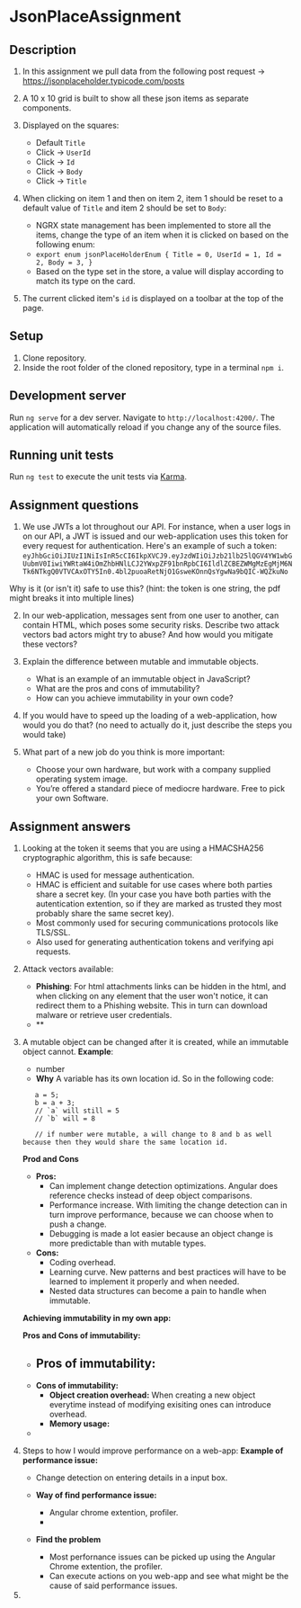 # JsonPlaceAssignment

## Description

1. In this assignment we pull data from the following post request -> https://jsonplaceholder.typicode.com/posts
2. A 10 x 10 grid is built to show all these json items as separate components.
3. Displayed on the squares:
    - Default `Title`
    - Click -> `UserId`
    - Click -> `Id`
    - Click -> `Body`
    - Click -> `Title`

4. When clicking on item 1 and then on item 2, item 1 should be reset to a default value of `Title` and item 2 should be set to `Body`:
    - NGRX state management has been implemented to store all the items, change the type of an item when it is clicked on based on the following enum:
    - `export enum jsonPlaceHolderEnum {
  Title = 0,
  UserId = 1,
  Id = 2,
  Body = 3,
 }`
    - Based on the type set in the store, a value will display according to match its type on the card.

5. The current clicked item's `id` is displayed on a toolbar at the top of the page.

## Setup

1. Clone repository.
2. Inside the root folder of the cloned repository, type in a terminal `npm i`.

## Development server

Run `ng serve` for a dev server. Navigate to `http://localhost:4200/`. The application will automatically reload if you change any of the source files.

## Running unit tests

Run `ng test` to execute the unit tests via [Karma](https://karma-runner.github.io).

## Assignment questions

1. We use JWTs a lot throughout our API. For instance, when a user logs in on our API, a JWT is issued and our web-application uses this token for every
   request for authentication. Here's an example of such a token:
   `eyJhbGciOiJIUzI1NiIsInR5cCI6IkpXVCJ9.eyJzdWIiOiJzb21lb25lQGV4YW1wbGUubmV0IiwiYWRtaW4iOmZhbHNlLCJ2YWxpZF91bnRpbCI6IldlZCBEZWMgMzEgMjM6N
Tk6NTkgQ0VTVCAxOTY5In0.4bl2puoaRetNjO1GsweKOnnQsYgwNa9bQIC-WQZkuNo`

Why is it (or isn't it) safe to use this? (hint: the token is one string, the pdf might breaks it into multiple lines)

2. In our web-application, messages sent from one user to another, can contain HTML, which poses some security risks. Describe two attack vectors
   bad actors might try to abuse? And how would you mitigate these vectors?

3. Explain the difference between mutable and immutable objects.
   - What is an example of an immutable object in JavaScript?
   - What are the pros and cons of immutability?
   - How can you achieve immutability in your own code?

4. If you would have to speed up the loading of a web-application, how would you do that? (no need to actually do it, just describe the steps you would
   take)
5. What part of a new job do you think is more important:
   - Choose your own hardware, but work with a company supplied operating system image.
   - You’re offered a standard piece of mediocre hardware. Free to pick your own Software.

## Assignment answers

1. Looking at the token it seems that you are using a HMACSHA256 cryptographic algorithm, this is safe because:
   - HMAC is used for message authentication.
   - HMAC is efficient and suitable for use cases where both parties share a secret key. (In your case you have both parties with the autentication extention, so if they are marked as trusted they most probably share the same secret key).
   - Most commonly used for securing communications protocols like TLS/SSL. 
   - Also used for generating authentication tokens and verifying api requests.

2. Attack vectors available:
   - **Phishing**: For html attachments links can be hidden in the html, and when clicking on any element that the user won't notice, it can redirect them to a Phishing website. This in turn can download malware or retrieve user credentials.
   - **

3. A mutable object can be changed after it is created, while an immutable object cannot.
   **Example**:
      - number
      - **Why** A variable has its own location id. So in the following code:
      ```
         a = 5; 
         b = a + 3;
         // `a` will still = 5
         // `b` will = 8

         // if number were mutable, a will change to 8 and b as well because then they would share the same location id.
      ```
   **Prod and Cons**
      - **Pros:**
         - Can implement change detection optimizations. Angular does reference checks instead of deep object comparisons.
         - Performance increase. With limiting the change detection can in turn improve performance, because we can choose when to push a change.
         - Debugging is made a lot easier because an object change is more predictable than with mutable types.
      - **Cons:**
         - Coding overhead. 
         - Learning curve. New patterns and best practices will have to be learned to implement it properly and when needed.
         - Nested data structures can become a pain to handle when immutable.
         
   **Achieving immutability in my own app:**
    
   
   **Pros and Cons of immutability:**
      - **Pros of immutability:**
         - 
      - **Cons of immutability:**
         - **Object creation overhead:** When creating a new object everytime instead of modifying exisiting ones can introduce overhead. 
         - **Memory usage:**
   - 

4. Steps to how I would improve performance on a web-app:
   **Example of performance issue:**
      - Change detection on entering details in a input box.
   - **Way of find performance issue:**
      - Angular chrome extention, profiler.
      - 

   - **Find the problem**
      - Most perfornance issues can be picked up using the Angular Chrome extention, the profiler.
      - Can execute actions on you web-app and see what might be the cause of said performance issues.
   

5. 